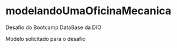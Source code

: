 # modelandoUmaOficinaMecanica
Desafio do Bootcamp DataBase da DIO

Modelo solicitado para o desafio 

